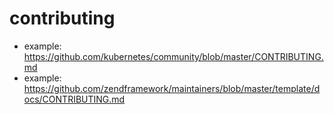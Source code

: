 # contributing
- example: https://github.com/kubernetes/community/blob/master/CONTRIBUTING.md
- example: https://github.com/zendframework/maintainers/blob/master/template/docs/CONTRIBUTING.md
